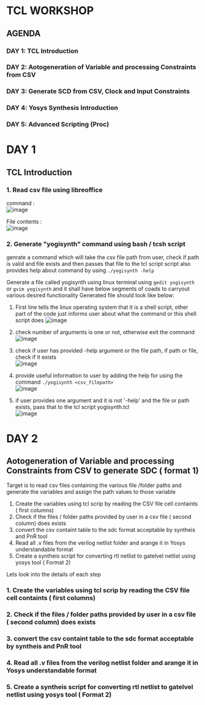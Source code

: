 # TCL WORKSHOP

## AGENDA
### DAY 1: TCL Introduction         
### DAY 2: Aotogeneration of Variable and processing Constraints from CSV    
### DAY 3: Generate SCD from CSV, Clock and Input Constraints
### DAY 4: Yosys Synthesis Introduction 
### DAY 5: Advanced Scripting (Proc)

# DAY 1
## TCL Introduction 
### 1. Read csv file using libreoffice 
command : </br> 
![image](https://github.com/user-attachments/assets/46ad534a-77f5-4d17-9ec2-abf3cce1b354)

File contents :</br>
![image](https://github.com/user-attachments/assets/e5af5fc0-d61c-4416-b1bd-86c54cdb302d)

### 2. Generate "yogisynth" command using bash / tcsh script 
genrate a command which will take the csv file path from user, check if path is valid and file exists and then passes that file to the tcl script
script also provides help  about command by using `./yogisynth -help`
</br>

Generate a file called yogisynth using linux terminal using `gedit yogisynth` or `gvim yogisynth` and it shall have below segments of coads to  carryout various desired functionality
Generated file should look like below: <br>
1. First line tells the linux operating system that it is a shell script, other part of the code just informs user about what the command or this shell script does
   ![image](https://github.com/user-attachments/assets/27a401de-0740-4d38-9c09-841eb7f29cac)

2. check number of arguments is one or not, otherwise exit the command </br>
   ![image](https://github.com/user-attachments/assets/6feaf19d-4916-48de-aff9-c63acf63f4e1)

3. check if user has provided -help argument or the file path, if path or file, check if it exists </br>
   ![image](https://github.com/user-attachments/assets/9abc91d4-7d74-494c-98bf-06e84583aa26)

4. provide useful information to user by adding the help for using the command `./yogisynth <csv_filepath>` </br>
   ![image](https://github.com/user-attachments/assets/31aa6272-68fe-4efd-a6ce-600136d9e514)

5. if user provides one argument and it is not '-help' and the file  or path exists, pass that to the tcl script yogisynth.tcl </br>
   ![image](https://github.com/user-attachments/assets/d99692a2-b8f2-424b-87a4-36fb90e1b374)

# DAY 2
## Aotogeneration of Variable and processing Constraints from CSV to generate SDC ( format 1)
Target is to read csv files containing the various file /folder paths and generate the variables and assign the path values to those variable
 1. Create the variables using tcl scrip by reading the CSV file cell containts ( first columns)
 2. Check if the files / folder paths provided by user in a csv file ( second column)  does exists 
 3. convert the csv containt table to the sdc format acceptable by syntheis and PnR tool
 4. Read all .v files from the verilog netlist folder and arange it in Yosys understandable format
 5. Create a syntheis script for converting rtl netlist to gatelvel netlist using yosys tool ( Format 2)

Lets look into the details of each step 

### 1. Create the variables using tcl scrip by reading the CSV file cell containts ( first columns)
### 2. Check if the files / folder paths provided by user in a csv file ( second column)  does exists 
### 3. convert the csv containt table to the sdc format acceptable by syntheis and PnR tool
### 4. Read all .v files from the verilog netlist folder and arange it in Yosys understandable format
### 5. Create a syntheis script for converting rtl netlist to gatelvel netlist using yosys tool ( Format 2)






        
